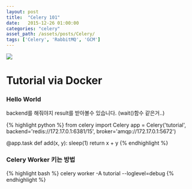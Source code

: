 ```yaml
---
layout: post
title:  "Celery 101"
date:   2015-12-26 01:00:00
categories: "celery"
asset_path: /assets/posts/Celery/
tags: ['Celery', 'RabbitMQ', 'GCM']
---
```


<img src="{{ page.asset_path }}songbig.jpg" class="img-responsive img-rounded">

# Tutorial via Docker

### Hello World

backend를 해줘야지 result를 받아볼수 있습니다. (wait()함수 같은거..)

{% highlight python %}
from celery import Celery
app = Celery('tutorial',
             backend='redis://172.17.0.1:6381/15',
             broker='amqp://172.17.0.1:5672')

@app.task
def add(x, y):
    sleep(1)
    return x + y
{% endhighlight %}

### Celery Worker 키는 방법

{% highlight bash %}
celery worker -A tutorial --loglevel=debug
{% endhighlight %}